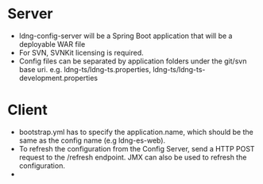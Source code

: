 
# Server

- ldng-config-server will be a Spring Boot application that will be a deployable WAR file
- For SVN, SVNKit licensing is required.
- Config files can be separated by application folders under the git/svn base uri. e.g. ldng-ts/ldng-ts.properties, ldng-ts/ldng-ts-development.properties

# Client

- bootstrap.yml has to specify the application.name, which should be the same as the config name (e.g ldng-es-web).
- To refresh the configuration from the Config Server, send a HTTP POST request to the /refresh endpoint. JMX can also be used to refresh the configuration.
- 
